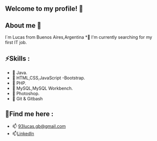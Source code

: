 <img src="https://media3.giphy.com/media/pOEbLRT4SwD35IELiQ/giphy.gif?cid=790b76112f517b9b6c6633c4c6d36ff8f8dc25605217fa4c&amp;rid=giphy.gif&amp;ct=g" alt="Coding Artificial Intelligence GIF by Matthew Butler" style="width: 800px; height: 500px; left: 0px; top: 0px; opacity: 0;">

## Welcome to my profile! 👋
 
## About me 👀
I´m Lucas from Buenos Aires,Argentina
*💼 I'm currently searching for my first IT job.

## ⚡Skills :

* 📌 Java.
* 📌 HTML,CSS,JavaScript -Bootstrap.
* 📌 PHP.
* 📌 MySQL,MySQL Workbench.
* 📌 Photoshop.
* 📌 Git & Gitbash

## 💬Find me here :

* 📫 93lucas.gb@gmail.com<br>
* 📫[LinkedIn](https://www.linkedin.com/in/lucas-buela-6660b5197/) 

<!--
**LucasBuela/LucasBuela** is a ✨ _special_ ✨ repository because its `README.md` (this file) appears on your GitHub profile.

Here are some ideas to get you started:

- 🔭 I’m currently working on ...
- 🌱 I’m currently learning ...
- 👯 I’m looking to collaborate on ...
- 🤔 I’m looking for help with ...
- 💬 Ask me about ...
- 📫 How to reach me: ...
- 😄 Pronouns: ...
- ⚡ Fun fact: ...
-->
